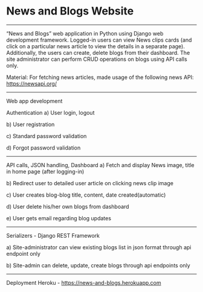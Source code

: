 # News and Blogs Website

---

“News and Blogs” web application in Python using Django web development framework. Logged-in users can view News clips cards (and click on a particular news article to view the details in a separate page). Additionally, the users can create, delete blogs from their dashboard. The site administrator can perform CRUD operations on blogs using API calls only.

Material: For fetching news articles, made usage of the following news API: https://newsapi.org/

---- 

Web app development

Authentication 
a) User login, logout

b) User registration 

c) Standard password validation 

d) Forgot password validation

---

API calls, JSON handling, Dashboard 
a) Fetch and display News image, title in home page (after logging-in) 

b) Redirect user to detailed user article on clicking news clip image 

c) User creates blog-blog title, content, date created(automatic) 

d) User delete his/her own blogs from dashboard

e) User gets email regarding blog updates

---

Serializers - Django REST Framework 

a) Site-administrator can view existing blogs list in json format through api endpoint only 

b) Site-admin can delete, update, create blogs through api endpoints only

---

Deployment Heroku - https://news-and-blogs.herokuapp.com